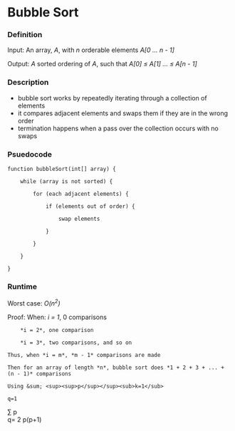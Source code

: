 # Bubble Sort

### Definition
Input: An array, *A*, with *n* orderable elements *A[0 ... n - 1]*

Output: *A* sorted ordering of *A*, such that *A[0] &le; A[1] ... &le; A[n - 1]* 

### Description
* bubble sort works by repeatedly iterating through a collection of elements
* it compares adjacent elements and swaps them if they are in the wrong order
* termination happens when a pass over the collection occurs with no swaps

### Psuedocode

    function bubbleSort(int[] array) {
        
        while (array is not sorted) {
        
            for (each adjacent elements) {
         
                if (elements out of order) {
         
                    swap elements
         
                }
        
            }
    
        }

    } 


### Runtime
Worst case: *O(n<sup>2</sup>)*

Proof: 
    When: 
        *i = 1*, 0 comparisons

        *i = 2*, one comparison

        *i = 3*, two comparisons, and so on 
    
    Thus, when *i = m*, *m - 1* comparisons are made

    Then for an array of length *n*, bubble sort does *1 + 2 + 3 + ... + (n - 1)* comparisons

    Using &sum; <sup><sup>p</sup></sup><sub>k=1</sub> 

    q=1
∑
p
​	
 q= 
2
p(p+1)
​	
 
